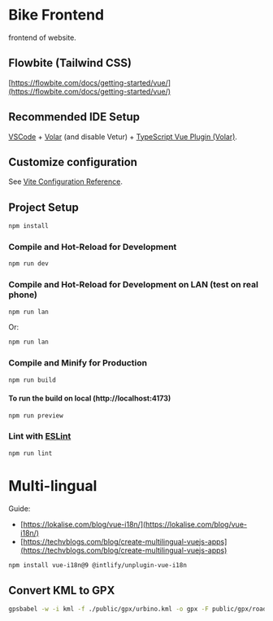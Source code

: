 # Bike Frontend

frontend of website.

## Flowbite (Tailwind CSS)

[https://flowbite.com/docs/getting-started/vue/](https://flowbite.com/docs/getting-started/vue/)

## Recommended IDE Setup

[VSCode](https://code.visualstudio.com/) + [Volar](https://marketplace.visualstudio.com/items?itemName=Vue.volar) (and disable Vetur) + [TypeScript Vue Plugin (Volar)](https://marketplace.visualstudio.com/items?itemName=Vue.vscode-typescript-vue-plugin).

## Customize configuration

See [Vite Configuration Reference](https://vitejs.dev/config/).

## Project Setup

```sh
npm install
```

### Compile and Hot-Reload for Development

```sh
npm run dev
```

### Compile and Hot-Reload for Development on LAN (test on real phone)

```sh
npm run lan
```

Or:

```sh
npm run lan
```

### Compile and Minify for Production

```sh
npm run build
```

#### To run the build on local (http://localhost:4173)

```sh
npm run preview
```

### Lint with [ESLint](https://eslint.org/)

```sh
npm run lint
```

# Multi-lingual

Guide:

- [https://lokalise.com/blog/vue-i18n/](https://lokalise.com/blog/vue-i18n/)
- [https://techvblogs.com/blog/create-multilingual-vuejs-apps](https://techvblogs.com/blog/create-multilingual-vuejs-apps)

```sh
npm install vue-i18n@9 @intlify/unplugin-vue-i18n
```

## Convert KML to GPX

```sh
gpsbabel -w -i kml -f ./public/gpx/urbino.kml -o gpx -F public/gpx/road/kml2gpx_urbino.gpx

```
